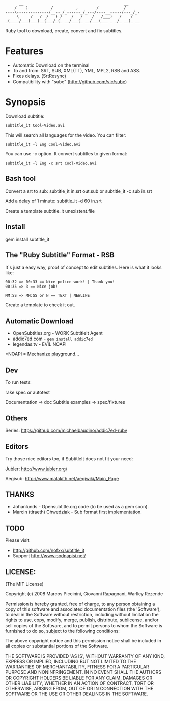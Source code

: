           __                                            __
        /    )          /          ,        /           /
    ----\--------------/__--_/_------_/_---/----__-----/---_/_-
         \     /   /  /   ) /    /   /    /   /___)   /    /
    _(____/___(___(__(___/_(_ __/___(_ __/___(___ _ _/_ __(_ __


Ruby tool to download, create, convert and fix subtitles.


# Features

* Automatic Download on the terminal
* To and from: SRT, SUB, XML(TT), YML, MPL2, RSB and ASS.
* Fixes delays. (SrtResync)
* Compatibility with "sube" (http://github.com/vic/sube)


# Synopsis

Download subtitle:

    subtitle_it Cool-Video.avi

This will search all languages for the video. You can filter:

    subtitle_it -l Eng Cool-Video.avi

You can use -c option. It convert subtitles to given format:

    subtitle_it -l Eng -c srt Cool-Video.avi

## Bash tool

Convert a srt to sub:
  subtitle_it in.srt out.sub
  or
  subtitle_it -c sub in.srt

Add a delay of 1 minute:
  subtitle_it -d 60 in.srt

Create a template
  subtitle_it unexistent.file


## Install

 gem install subtitle_it


## The "Ruby Subtitle" Format - RSB

It`s just a easy way, proof of concept to edit subtitles.
Here is what it looks like:

```
00:32 => 00:33 == Nice police work! | Thank you!
00:35 => 3 == Nice job!

MM:SS => MM:SS or N == TEXT | NEWLINE
```

Create a template to check it out.


## Automatic Download

* OpenSubtitles.org   -  WORK SubtitleIt Agent
* addic7ed.com        -  `gem install addic7ed`
* legendas.tv         -  EVIL NOAPI


*NOAPI = Mechanize playground...


## Dev

To run tests:

  rake spec or autotest

Documentation => doc
Subtitle examples => spec/fixtures


## Others

Series: https://github.com/michaelbaudino/addic7ed-ruby

## Editors

Try those nice editors too, if SubtitleIt does not fit your need:

Jubler: http://www.jubler.org/

Aegisub: http://www.malakith.net/aegiwiki/Main_Page


## THANKS

* Johanlunds - Opensubtitle.org code (to be used as a gem soon).
* Marcin (tiraeth) Chwedziak - Sub format first implementation.


## TODO

Please visit:

* http://github.com/nofxx/subtitle_it
* Support http://www.podnapisi.net/

## LICENSE:

(The MIT License)

Copyright (c) 2008 Marcos Piccinini, Giovanni Rapagnani, Warlley Rezende


Permission is hereby granted, free of charge, to any person obtaining
a copy of this software and associated documentation files (the
'Software'), to deal in the Software without restriction, including
without limitation the rights to use, copy, modify, merge, publish,
distribute, sublicense, and/or sell copies of the Software, and to
permit persons to whom the Software is furnished to do so, subject to
the following conditions:

The above copyright notice and this permission notice shall be
included in all copies or substantial portions of the Software.

THE SOFTWARE IS PROVIDED 'AS IS', WITHOUT WARRANTY OF ANY KIND,
EXPRESS OR IMPLIED, INCLUDING BUT NOT LIMITED TO THE WARRANTIES OF
MERCHANTABILITY, FITNESS FOR A PARTICULAR PURPOSE AND NONINFRINGEMENT.
IN NO EVENT SHALL THE AUTHORS OR COPYRIGHT HOLDERS BE LIABLE FOR ANY
CLAIM, DAMAGES OR OTHER LIABILITY, WHETHER IN AN ACTION OF CONTRACT,
TORT OR OTHERWISE, ARISING FROM, OUT OF OR IN CONNECTION WITH THE
SOFTWARE OR THE USE OR OTHER DEALINGS IN THE SOFTWARE.
